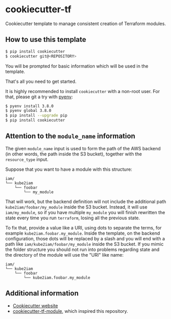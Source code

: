# cookiecutter-tf

Cookiecutter template to manage consistent creation of Terraform modules.

## How to use this template

```bash
$ pip install cookiecutter
$ cookiecutter git@<REPOSITORY>
```

You will be prompted for basic information which will be used in the template.

That's all you need to get started.

It is highly recommended to install `cookiecutter` with a non-root user. For that,
please git a try with [pyenv](https://github.com/pyenv/pyenv-installer):

```bash
$ pyenv install 3.8.0
$ pyenv global 3.8.0
$ pip install --upgrade pip
$ pip install cookiecutter
```

## Attention to the `module_name` information

The given `module_name` input is used to form the path of the AWS backend (in
other words, the path inside the S3 bucket), together with the `resource_type`
input.

Suppose that you want to have a module with this structure:

```
iam/
└── kube2iam
    └── foobar
        └── my_module
```

That will work, but the backend definition will not include the additional path
`kube2iam/foobar/my_module` inside the S3 bucket. Instead, it will use
`iam/my_module`, so if you have multiple `my_module` you will finish rewritten
the state every time you run `terraform`, losing all the previous state.

To fix that, provide a value like a URI, using dots to separate the terms, for
example `kube2iam.foobar.my_module`. Inside the template, on the backend
configuration, those dots will be replaced by a slash and you will end with a
path like `iam/kube2iam/foobar/my_module` inside the S3 bucket. If you mimic
the folder structure you should not run into problems regarding state and the
directory of the module will use the "URI" like name:

```
iam/
└── kube2iam
    └── foobar
        └── kube2iam.foobar.my_module
```

## Additional information

* [Cookiecutter website](https://cookiecutter.readthedocs.io/en/latest/index.html)
* [cookiecutter-tf-module](https://github.com/DualSpark/cookiecutter-tf-module),
which inspired this repository.
